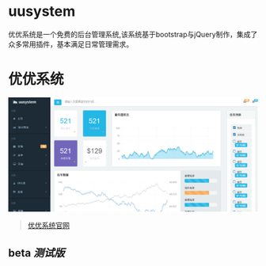 
# uusystem
优优系统是一个免费的后台管理系统,该系统基于bootstrap与jQuery制作，集成了众多常用插件，基本满足日常管理需求。

# 优优系统
![名称](./uusystem/img/1.png)
> [优优系统官网](www.uusystem.com)


## beta _测试版_


